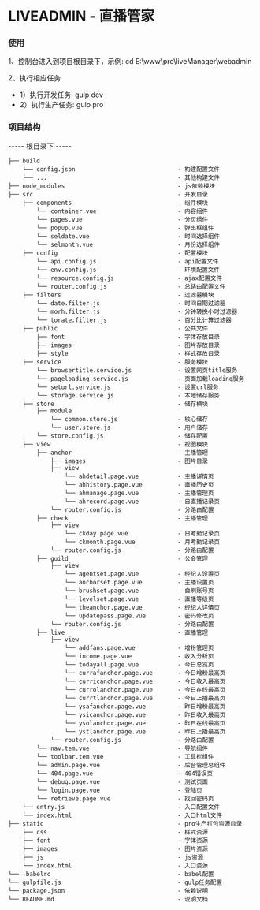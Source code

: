 # LIVEADMIN - 直播管家
### 使用
1、控制台进入到项目根目录下，示例: cd E:\www\pro\liveManager\webadmin

2、执行相应任务
* 1）执行开发任务: gulp dev
* 2）执行生产任务: gulp pro

### 项目结构
----- 根目录下 -----

    ├── build
        └── config.json 							- 构建配置文件
        └── ... 								    - 其他构建文件
    ├── node_modules 								- js依赖模块
    ├── src 										- 开发目录
        ├── components 								- 组件模块
            └── container.vue 						- 内容组件
            └── pages.vue 							- 分页组件
            └── popup.vue 							- 弹出框组件
            └── seldate.vue 						- 时间选择组件
            └── selmonth.vue 						- 月份选择组件
        ├── config 									- 配置模块
            └── api.config.js 						- api配置文件
            └── env.config.js 						- 环境配置文件
            └── resource.config.js 					- ajax配置文件
            └── router.config.js 					- 总路由配置文件
        ├── filters 								- 过滤器模块
            └── date.filter.js 						- 时间日期过滤器
            └── morh.filter.js 						- 分钟转换小时过滤器
            └── torate.filter.js 					- 百分比计算过滤器
        ├── public 									- 公共文件
            ├── font 								- 字体存放目录
            ├── images 								- 图片存放目录
            ├── style 								- 样式存放目录
        ├── service 								- 服务模块
        	└── browsertitle.service.js 			- 设置网页title服务
        	└── pageloading.service.js 				- 页面加载loading服务
        	└── seturl.service.js 					- 设置url服务
        	└── storage.service.js 					- 本地储存服务
        ├── store 									- 储存模块
        	├── module
        		└── common.store.js 				- 核心储存
        		└── user.store.js 					- 用户储存
        	└── store.config.js 					- 储存配置
        ├── view 									- 视图模块
        	├── anchor 								- 主播管理
        		├── images 							- 图片目录
        		├── view
        			└── ahdetail.page.vue 			- 主播详情页
        			└── ahhistory.page.vue 			- 直播历史页
        			└── ahmanage.page.vue 			- 主播管理页
        			└── ahrecord.page.vue 			- 日直播记录页
        		└── router.config.js 				- 分路由配置
        	├── check 								- 主播管理
        		├── view
        			└── ckday.page.vue 				- 日考勤记录页
        			└── ckmonth.page.vue 			- 月考勤记录页
        		└── router.config.js 				- 分路由配置
        	├── guild 								- 公会管理
        		├── view
        			└── agentset.page.vue 			- 经纪人设置页
        			└── anchorset.page.vue 			- 主播设置页
        			└── brushset.page.vue 			- 自刷账号页
        			└── levelset.page.vue 			- 直播等级页
        			└── theanchor.page.vue 			- 经纪人详情页
        			└── updatepass.page.vue 		- 密码修改页
        		└── router.config.js 				- 分路由配置
        	├── live 								- 直播管理
        		├── view
        			└── addfans.page.vue 			- 增粉管理页
        			└── income.page.vue 			- 收入分析页
        			└── todayall.page.vue 			- 今日总览页
        			└── currafanchor.page.vue 		- 今日增粉最高页
        			└── curricanchor.page.vue 		- 今日收入最高页
        			└── currolanchor.page.vue 		- 今日在线最高页
        			└── currtlanchor.page.vue 		- 今日上播最高页
        			└── ysafanchor.page.vue 		- 昨日增粉最高页
        			└── ysicanchor.page.vue 		- 昨日收入最高页
        			└── ysolanchor.page.vue 		- 昨日在线最高页
        			└── ystlanchor.page.vue 		- 昨日上播最高页
        		└── router.config.js 				- 分路由配置
        	└── nav.tem.vue 						- 导航组件
        	└── toolbar.tem.vue 					- 工具栏组件
			└── admin.page.vue 						- 后台管理总组件
        	└── 404.page.vue 						- 404错误页
        	└── debug.page.vue 						- 测试页面
        	└── login.page.vue 						- 登陆页
        	└── retrieve.page.vue 					- 找回密码页
        └── entry.js 								- 入口配置文件
        └── index.html  							- 入口html文件
	├── static 										- pro生产打包资源目录
		├── css 									- 样式资源
		├── font 									- 字体资源
		├── images 									- 图片资源
		├── js 										- js资源
		└── index.html 								- 入口资源
	└── .babelrc 									- babel配置
	└── gulpfile.js 								- gulp任务配置
	└── package.json 								- 依赖说明
	└── README.md 									- 说明文档
